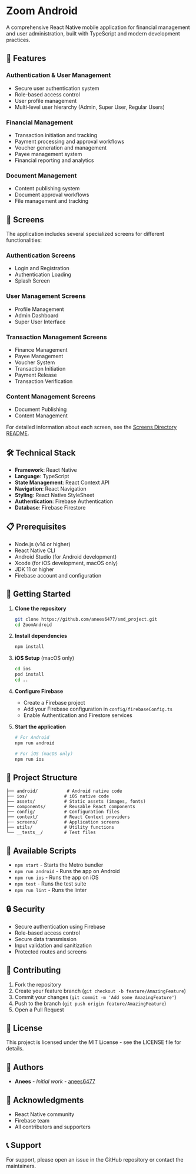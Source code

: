 # Zoom Android

A comprehensive React Native mobile application for financial management and user administration, built with TypeScript and modern development practices.

## 🚀 Features

### Authentication & User Management
- Secure user authentication system
- Role-based access control
- User profile management
- Multi-level user hierarchy (Admin, Super User, Regular Users)

### Financial Management
- Transaction initiation and tracking
- Payment processing and approval workflows
- Voucher generation and management
- Payee management system
- Financial reporting and analytics

### Document Management
- Content publishing system
- Document approval workflows
- File management and tracking

## 📱 Screens

The application includes several specialized screens for different functionalities:

### Authentication Screens
- Login and Registration
- Authentication Loading
- Splash Screen

### User Management Screens
- Profile Management
- Admin Dashboard
- Super User Interface

### Transaction Management Screens
- Finance Management
- Payee Management
- Voucher System
- Transaction Initiation
- Payment Release
- Transaction Verification

### Content Management Screens
- Document Publishing
- Content Management

For detailed information about each screen, see the [Screens Directory README](screens/README.md).

## 🛠️ Technical Stack

- **Framework**: React Native
- **Language**: TypeScript
- **State Management**: React Context API
- **Navigation**: React Navigation
- **Styling**: React Native StyleSheet
- **Authentication**: Firebase Authentication
- **Database**: Firebase Firestore

## 📋 Prerequisites

- Node.js (v14 or higher)
- React Native CLI
- Android Studio (for Android development)
- Xcode (for iOS development, macOS only)
- JDK 11 or higher
- Firebase account and configuration

## 🚀 Getting Started

1. **Clone the repository**
   ```bash
   git clone https://github.com/anees6477/smd_project.git
   cd ZoomAndroid
   ```

2. **Install dependencies**
   ```bash
   npm install
   ```

3. **iOS Setup** (macOS only)
   ```bash
   cd ios
   pod install
   cd ..
   ```

4. **Configure Firebase**
   - Create a Firebase project
   - Add your Firebase configuration in `config/firebaseConfig.ts`
   - Enable Authentication and Firestore services

5. **Start the application**
   ```bash
   # For Android
   npm run android

   # For iOS (macOS only)
   npm run ios
   ```

## 📁 Project Structure

```
├── android/           # Android native code
├── ios/              # iOS native code
├── assets/           # Static assets (images, fonts)
├── components/       # Reusable React components
├── config/           # Configuration files
├── context/          # React Context providers
├── screens/          # Application screens
├── utils/            # Utility functions
└── __tests__/        # Test files
```

## 🧪 Available Scripts

- `npm start` - Starts the Metro bundler
- `npm run android` - Runs the app on Android
- `npm run ios` - Runs the app on iOS
- `npm test` - Runs the test suite
- `npm run lint` - Runs the linter

## 🔒 Security

- Secure authentication using Firebase
- Role-based access control
- Secure data transmission
- Input validation and sanitization
- Protected routes and screens

## 🤝 Contributing

1. Fork the repository
2. Create your feature branch (`git checkout -b feature/AmazingFeature`)
3. Commit your changes (`git commit -m 'Add some AmazingFeature'`)
4. Push to the branch (`git push origin feature/AmazingFeature`)
5. Open a Pull Request

## 📝 License

This project is licensed under the MIT License - see the LICENSE file for details.

## 👥 Authors

- **Anees** - *Initial work* - [anees6477](https://github.com/anees6477)

## 🙏 Acknowledgments

- React Native community
- Firebase team
- All contributors and supporters

## 📞 Support

For support, please open an issue in the GitHub repository or contact the maintainers.
